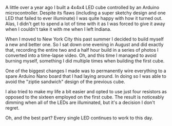 A little over a year ago I built a 4x4x4 LED cube controlled by an Arduino microcontroller. Despite its flaws (including a super sketchy design and one LED that failed to ever illuminate) I was quite happy with how it turned out. Alas, I didn't get to spend a lot of time with it as I was forced to give it away when I couldn't take it with me when I left Indiana.

When I moved to New York City this past summer I decided to build myself a new and better one. So I sat down one evening in August and did exactly that, recording the entire two and a half hour build in a series of photos I converted into a time-lapse video. Oh, and this time I managed to avoid burning myself, something I did multiple times when building the first cube.

One of the biggest changes I made was to permanently wire everything to a spare Arduino Nano board that I had laying around. In doing so I was able to avoid the "ziptie sandwich" design of the previous cube.

I also tried to make my life a bit easier and opted to use just four resistors as opposed to the sixteen employed on the first cube. The result is noticeably dimming when all of the LEDs are illuminated, but it's a decision I don't regret.

Oh, and the best part? Every single LED continues to work to this day.